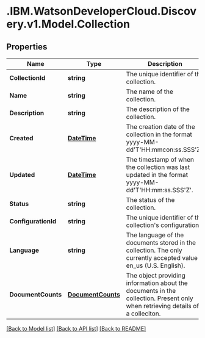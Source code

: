 # .IBM.WatsonDeveloperCloud.Discovery.v1.Model.Collection
## Properties

Name | Type | Description | Notes
------------ | ------------- | ------------- | -------------
**CollectionId** | **string** | The unique identifier of the collection. | [optional] 
**Name** | **string** | The name of the collection. | [optional] 
**Description** | **string** | The description of the collection. | [optional] 
**Created** | [**DateTime**](DateTime.md) | The creation date of the collection in the format yyyy-MM-dd'T'HH:mmcon:ss.SSS'Z'. | [optional] 
**Updated** | [**DateTime**](DateTime.md) | The timestamp of when the collection was last updated in the format yyyy-MM-dd'T'HH:mm:ss.SSS'Z'. | [optional] 
**Status** | **string** | The status of the collection. | [optional] 
**ConfigurationId** | **string** | The unique identifier of the collection's configuration. | [optional] 
**Language** | **string** | The language of the documents stored in the collection. The only currently accepted value is en_us (U.S. English). | [optional] 
**DocumentCounts** | [**DocumentCounts**](DocumentCounts.md) | The object providing information about the documents in the collection. Present only when retrieving details of a colleciton. | [optional] 

[[Back to Model list]](../README.md#documentation-for-models) [[Back to API list]](../README.md#documentation-for-api-endpoints) [[Back to README]](../README.md)

